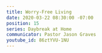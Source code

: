 ```yaml
---
title: Worry-Free Living
date: 2020-03-22 08:30:00 -07:00
position: 15
series: Daybreak at Home
communicator: Pastor Jason Graves
youtube_id: 86ztYVU-1NU
---
```


